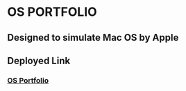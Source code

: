 # OS PORTFOLIO

## Designed to simulate Mac OS by Apple

## Deployed Link
### [OS Portfolio](https://os-portfolio.herokuapp.com/)